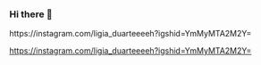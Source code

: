 ### Hi there 👋

<!--
**Felipenascimentosantoa/Felipenascimentosantoa** is a ✨ _special_ ✨ repository because its `README.md` (this file) appears on your GitHub profile.

Here are some ideas to get you started:

- 🔭 I’m currently working on ...
- 🌱 I’m currently learning ...
- 👯 I’m looking to collaborate on ...
- 🤔 I’m looking for help with ...
- 💬 Ask me about ...
- 📫 How to reach me: ...
- 😄 Pronouns: ...
- ⚡ Fun fact: ...
--> https://instagram.com/ligia_duarteeeeh?igshid=YmMyMTA2M2Y=
https://instagram.com/ligia_duarteeeeh?igshid=YmMyMTA2M2Y=
